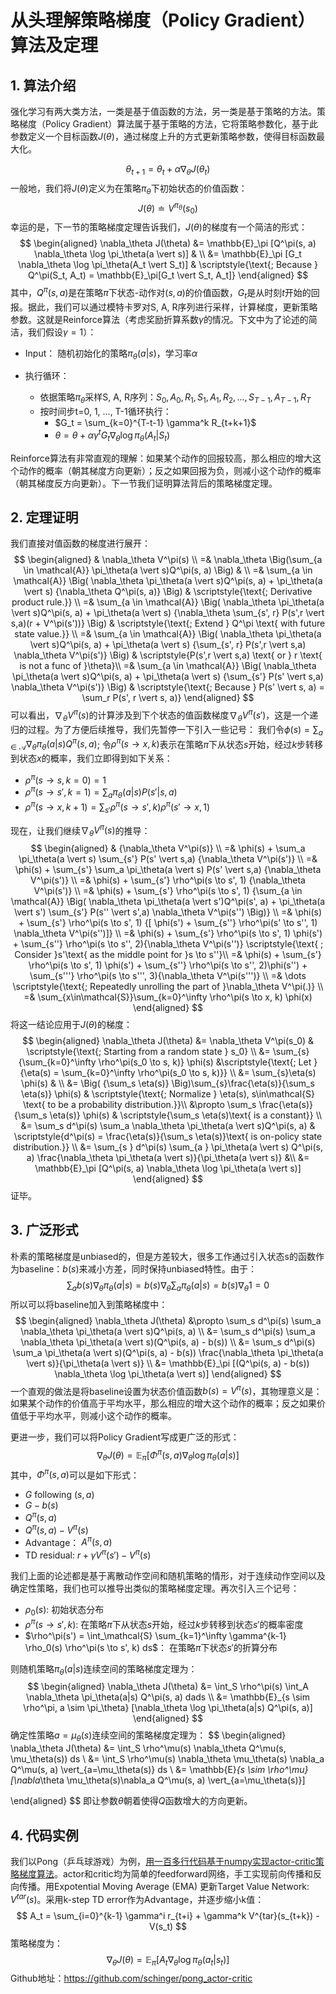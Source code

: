 # 从头理解策略梯度（Policy Gradient）算法及定理

## 1. 算法介绍
强化学习有两大类方法，一类是基于值函数的方法，另一类是基于策略的方法。策略梯度（Policy Gradient）算法属于基于策略的方法，它将策略参数化，基于此参数定义一个目标函数$J(\theta)$，通过梯度上升的方式更新策略参数，使得目标函数最大化。

$$
\theta_{t+1} = \theta_t + \alpha \nabla_{\theta} J(\theta_t)
$$
一般地，我们将$J(\theta)$定义为在策略$\pi_{\theta}$下初始状态的价值函数：
$$
J(\theta) \doteq V^{\pi_\theta}(s_0)
$$
幸运的是，下一节的策略梯度定理告诉我们，$J(\theta)$的梯度有一个简洁的形式：
$$
\begin{aligned}
\nabla_\theta J(\theta)
&= \mathbb{E}_\pi [Q^\pi(s, a) \nabla_\theta \log \pi_\theta(a \vert s)] & \\
&= \mathbb{E}_\pi [G_t \nabla_\theta \log \pi_\theta(A_t \vert S_t)] & \scriptstyle{\text{; Because } Q^\pi(S_t, A_t) = \mathbb{E}_\pi[G_t \vert S_t, A_t]}
\end{aligned}
$$
其中，$Q^\pi(s, a)$是在策略$\pi$下状态-动作对$(s, a)$的价值函数，$G_t$是从时刻$t$开始的回报。据此，我们可以通过模特卡罗对S, A, R序列进行采样，计算梯度，更新策略参数。这就是Reinforce算法（考虑奖励折算系数$\gamma$的情况。下文中为了论述的简洁，我们假设$\gamma=1$）：


- Input： 随机初始化的策略$\pi_{\theta}(a|s)$，学习率$\alpha$

- 执行循环：
    - 依据策略$\pi_{\theta}$采样S, A, R序列：$S_0, A_0, R_1, S_1, A_1, R_2, ..., S_{T-1}, A_{T-1}, R_T$
    - 按时间步t=0, 1, ..., T-1循环执行：
        - $G_t = \sum_{k=0}^{T-t-1} \gamma^k R_{t+k+1}$
        - $\theta = \theta + \alpha \gamma^t G_t \nabla_{\theta} \log \pi_{\theta}(A_t|S_t)$

Reinforce算法有非常直观的理解：如果某个动作的回报较高，那么相应的增大这个动作的概率（朝其梯度方向更新）；反之如果回报为负，则减小这个动作的概率（朝其梯度反方向更新）。下一节我们证明算法背后的策略梯度定理。
## 2. 定理证明
我们直接对值函数的梯度进行展开：
$$
\begin{aligned}
& \nabla_\theta V^\pi(s) \\
=& \nabla_\theta \Big(\sum_{a \in \mathcal{A}} \pi_\theta(a \vert s)Q^\pi(s, a) \Big) & \\
=& \sum_{a \in \mathcal{A}} \Big( \nabla_\theta \pi_\theta(a \vert s)Q^\pi(s, a) + \pi_\theta(a \vert s) {\nabla_\theta Q^\pi(s, a)} \Big) & \scriptstyle{\text{; Derivative product rule.}} \\
=& \sum_{a \in \mathcal{A}} \Big( \nabla_\theta \pi_\theta(a \vert s)Q^\pi(s, a) + \pi_\theta(a \vert s) {\nabla_\theta \sum_{s', r} P(s',r \vert s,a)(r + V^\pi(s'))} \Big) & \scriptstyle{\text{; Extend } Q^\pi \text{ with future state value.}} \\
=& \sum_{a \in \mathcal{A}} \Big( \nabla_\theta \pi_\theta(a \vert s)Q^\pi(s, a) + \pi_\theta(a \vert s) {\sum_{s', r} P(s',r \vert s,a) \nabla_\theta V^\pi(s')} \Big) & \scriptstyle{P(s',r \vert s,a) \text{ or } r \text{ is not a func of }\theta}\\
=& \sum_{a \in \mathcal{A}} \Big( \nabla_\theta \pi_\theta(a \vert s)Q^\pi(s, a) + \pi_\theta(a \vert s) {\sum_{s'} P(s' \vert s,a) \nabla_\theta V^\pi(s')} \Big) & \scriptstyle{\text{; Because }  P(s' \vert s, a) = \sum_r P(s', r \vert s, a)}
\end{aligned}
$$
可以看出，$\nabla_\theta V^\pi(s)$的计算涉及到下个状态的值函数梯度$\nabla_\theta V^\pi(s')$，这是一个递归的过程。为了方便后续推导，我们先暂停一下引入一些记号：
我们令$\phi(s) = \sum_{a \in \mathcal{A}} \nabla_\theta \pi_\theta(a \vert s)Q^\pi(s, a)$; 令$\rho^\pi(s \to x, k)$表示在策略$\pi$下从状态$s$开始，经过$k$步转移到状态$x$的概率，我们立即得到如下关系：

-  $\rho^\pi(s \to s, k=0) = 1$
- $\rho^\pi(s \to s', k=1) = \sum_a \pi_\theta(a \vert s) P(s' \vert s, a)$
- $\rho^\pi(s \to x, k+1) = \sum_{s'} \rho^\pi(s \to s', k) \rho^\pi(s' \to x, 1)$

现在，让我们继续$\nabla_\theta V^\pi(s)$的推导：
$$
\begin{aligned}
& {\nabla_\theta V^\pi(s)} \\
=& \phi(s) + \sum_a \pi_\theta(a \vert s) \sum_{s'} P(s' \vert s,a) {\nabla_\theta V^\pi(s')} \\
=& \phi(s) + \sum_{s'} \sum_a \pi_\theta(a \vert s) P(s' \vert s,a) {\nabla_\theta V^\pi(s')} \\
=& \phi(s) + \sum_{s'} \rho^\pi(s \to s', 1) {\nabla_\theta V^\pi(s')} \\
=& \phi(s) + \sum_{s'} \rho^\pi(s \to s', 1) {\sum_{a \in \mathcal{A}} \Big( \nabla_\theta \pi_\theta(a \vert s')Q^\pi(s', a) + \pi_\theta(a \vert s') \sum_{s'} P(s'' \vert s',a) \nabla_\theta V^\pi(s'') \Big)} \\
=& \phi(s) + \sum_{s'} \rho^\pi(s \to s', 1) {[ \phi(s') + \sum_{s''} \rho^\pi(s' \to s'', 1) \nabla_\theta V^\pi(s'')]} \\
=& \phi(s) + \sum_{s'} \rho^\pi(s \to s', 1) \phi(s') + \sum_{s''} \rho^\pi(s \to s'', 2){\nabla_\theta V^\pi(s'')} \scriptstyle{\text{ ; Consider }s'\text{ as the middle point for }s \to s''}\\
=& \phi(s) + \sum_{s'} \rho^\pi(s \to s', 1) \phi(s') + \sum_{s''} \rho^\pi(s \to s'', 2)\phi(s'') + \sum_{s'''} \rho^\pi(s \to s''', 3){\nabla_\theta V^\pi(s''')} \\
=& \dots \scriptstyle{\text{; Repeatedly unrolling the part of }\nabla_\theta V^\pi(.)} \\
=& \sum_{x\in\mathcal{S}}\sum_{k=0}^\infty \rho^\pi(s \to x, k) \phi(x)
\end{aligned}
$$
将这一结论应用于$J(\theta)$的梯度：
$$
\begin{aligned}
\nabla_\theta J(\theta)
&= \nabla_\theta V^\pi(s_0) & \scriptstyle{\text{; Starting from a random state } s_0} \\
&= \sum_{s}{\sum_{k=0}^\infty \rho^\pi(s_0 \to s, k)} \phi(s) &\scriptstyle{\text{; Let }{\eta(s) = \sum_{k=0}^\infty \rho^\pi(s_0 \to s, k)}} \\
&= \sum_{s}\eta(s) \phi(s) & \\
&= \Big( {\sum_s \eta(s)} \Big)\sum_{s}\frac{\eta(s)}{\sum_s \eta(s)} \phi(s) & \scriptstyle{\text{; Normalize } \eta(s), s\in\mathcal{S} \text{ to be a probability distribution.}}\\
&\propto \sum_s \frac{\eta(s)}{\sum_s \eta(s)} \phi(s) & \scriptstyle{\sum_s \eta(s)\text{  is a constant}} \\
&= \sum_s d^\pi(s) \sum_a \nabla_\theta \pi_\theta(a \vert s)Q^\pi(s, a) & \scriptstyle{d^\pi(s) = \frac{\eta(s)}{\sum_s \eta(s)}\text{ is on-policy state distribution.}} \\
&= \sum_{s } d^\pi(s) \sum_{a } \pi_\theta(a \vert s) Q^\pi(s, a) \frac{\nabla_\theta \pi_\theta(a \vert s)}{\pi_\theta(a \vert s)} &\\
&= \mathbb{E}_\pi [Q^\pi(s, a) \nabla_\theta \log \pi_\theta(a \vert s)] 
\end{aligned}
$$
证毕。
## 3. 广泛形式
朴素的策略梯度是unbiased的，但是方差较大，很多工作通过引入状态s的函数作为baseline：$b(s)$来减小方差，同时保持unbiased特性。由于：
$$
\sum_a b(s) \nabla_\theta \pi_\theta(a \vert s) = b(s) \nabla_\theta\sum_a  \pi_\theta(a \vert s) = b(s) \nabla_\theta 1 = 0
$$
所以可以将baseline加入到策略梯度中：
$$
\begin{aligned}
\nabla_\theta J(\theta)
&\propto \sum_s d^\pi(s) \sum_a \nabla_\theta \pi_\theta(a \vert s)Q^\pi(s, a) \\
&= \sum_s d^\pi(s) \sum_a \nabla_\theta \pi_\theta(a \vert s)(Q^\pi(s, a) - b(s)) \\
&= \sum_s d^\pi(s) \sum_a \pi_\theta(a \vert s)(Q^\pi(s, a) - b(s)) \frac{\nabla_\theta \pi_\theta(a \vert s)}{\pi_\theta(a \vert s)} \\
&= \mathbb{E}_\pi [(Q^\pi(s, a) - b(s)) \nabla_\theta \log \pi_\theta(a \vert s)] 
\end{aligned}
$$
一个直观的做法是将baseline设置为状态价值函数$b(s)=V^\pi(s)$，其物理意义是：如果某个动作的价值高于平均水平，那么相应的增大这个动作的概率；反之如果价值低于平均水平，则减小这个动作的概率。

更进一步，我们可以将Policy Gradient写成更广泛的形式：
$$
\nabla_\theta J(\theta) = \mathbb{E}_\pi [\Phi^\pi(s,a) \nabla_\theta \log \pi_\theta(a \vert s)]
$$
其中，$\Phi^\pi(s,a)$可以是如下形式：
- $G$ following $(s,a)$
- $G - b(s)$
- $Q^\pi(s,a)$
- $Q^\pi(s,a) - V^\pi(s)$
- Advantage： $A^\pi(s,a)$
- TD residual: $r + \gamma V^\pi(s') - V^\pi(s)$

我们上面的论述都是基于离散动作空间和随机策略的情形，对于连续动作空间以及确定性策略，我们也可以推导出类似的策略梯度定理。再次引入三个记号：
- $\rho_0(s)$: 初始状态分布
- $\rho^\pi(s \to s', k)$: 在策略$\pi$下从状态$s$开始，经过$k$步转移到状态$s'$的概率密度
- $\rho^\pi(s') = \int_\mathcal{S} \sum_{k=1}^\infty \gamma^{k-1} \rho_0(s) \rho^\pi(s \to s', k) ds$： 在策略$\pi$下状态$s'$的折算分布

则随机策略$\pi_\theta(a|s)$连续空间的策略梯度定理为：
$$
\begin{aligned}
\nabla_\theta J(\theta) &= \int_S \rho^\pi(s) \int_A \nabla_\theta \pi_\theta(a|s) Q^\pi(s, a) dads \\
&= \mathbb{E}_{s \sim \rho^\pi, a \sim \pi_\theta} [\nabla_\theta \log \pi_\theta(a|s) Q^\pi(s, a)]
\end{aligned}
$$
确定性策略$a=\mu_\theta(s)$连续空间的策略梯度定理为：
$$
\begin{aligned}
\nabla_\theta J(\theta) &= \int_S \rho^\mu(s) \nabla_\theta Q^\mu(s, \mu_\theta(s)) ds \\
 &= \int_S \rho^\mu(s) \nabla_\theta \mu_\theta(s) 
\nabla_a Q^\mu(s, a) \vert_{a=\mu_\theta(s)} ds \\
&= \mathbb{E}_{s \sim \rho^\mu} [\nabla_\theta \mu_\theta(s)\nabla_a Q^\mu(s, a) \vert_{a=\mu_\theta(s)}]

\end{aligned}
$$
即让参数$\theta$朝着使得$Q$函数增大的方向更新。
## 4. 代码实例

我们以Pong（乒乓球游戏）为例，[用一百多行代码基于numpy实现actor-critic策略梯度算法](https://github.com/schinger/pong_actor-critic)。actor和critic均为简单的feedforward网络，手工实现前向传播和反向传播。用Expotential Moving Average (EMA) 更新Target Value Network: $V^{tar}(s)$。采用k-step TD error作为Advantage，并逐步缩小k值：
$$
A_t = \sum_{i=0}^{k-1} \gamma^i r_{t+i} + \gamma^k V^{tar}(s_{t+k}) - V(s_t)
$$
策略梯度为：
$$
\nabla_\theta J(\theta) = \mathbb{E}_\pi [A_t \nabla_\theta \log \pi_\theta(a_t \vert s_t)]
$$
Github地址：https://github.com/schinger/pong_actor-critic
